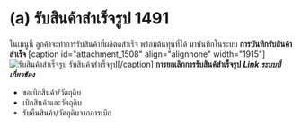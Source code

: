 # (a)    รับสินค้าสำเร็จรูป  1491

ในเมนูนี้ ลูกค้าจะทำการรับสินค้าที่ผลิตดสำเร็จ พร้อมต้นทุนที่ได้
มาบันทึกในระบบ **การบันทึกรับสินค้าสำเร็จ** [caption id="attachment_1508"
align="alignnone" width="1915"][![รับสินค้าสำเร็จรูป](http://www.smlaccount.com/manual/wp-content/uploads/2017/11/รับสินค้าสำเร็จรูป.jpg)](http://www.smlaccount.com/manual/wp-content/uploads/2017/11/รับสินค้าสำเร็จรูป.jpg) รับสินค้าสำเร็จรูป[/caption]
**การยกเลิกการรับสินค้สำเร็จรูป**     _**Link ระบบที่เกี่ยวข้อง**_

  * ขอเบิกสินค้า/วัตถุดิบ
  * เบิกสินค้าและวัตถุดิบ
  * รับคืนสินค้า/วัตถุดิบจากการเบิก



